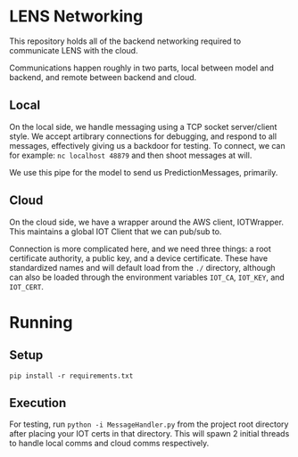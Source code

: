 # LENS Networking

This repository holds all of the backend networking required to communicate
LENS with the cloud.

Communications happen roughly in two parts, local between model and backend,
and remote between backend and cloud.

## Local

On the local side, we handle messaging using a TCP socket server/client
style. We accept artibrary connections for debugging, and respond to all
messages, effectively giving us a backdoor for testing. To connect, we can
for example: `nc localhost 48879` and then shoot messages at will.

We use this pipe for the model to send us PredictionMessages, primarily.

## Cloud

On the cloud side, we have a wrapper around the AWS client, IOTWrapper.
This maintains a global IOT Client that we can pub/sub to.

Connection is more complicated here, and we need three things: a root
certificate authority, a public key, and a device certificate. These
have standardized names and will default load from the `./` directory,
although can also be loaded through the environment variables `IOT_CA`,
`IOT_KEY`, and `IOT_CERT`.

# Running

## Setup

```
pip install -r requirements.txt
```

## Execution

For testing, run `python -i MessageHandler.py` from the project root directory
after placing your IOT certs in that directory. This will spawn 2 initial
threads to handle local comms and cloud comms respectively.

